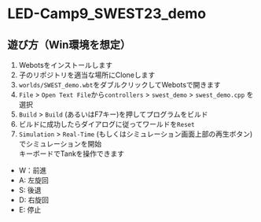# LED-Camp9_SWEST23_demo

## 遊び方（Win環境を想定）
1. Webotsをインストールします
2. 子のリポジトリを適当な場所にCloneします
3. `worlds/SWEST_demo.wbt`をダブルクリックしてWebotsで開きます
4. `File` > `Open Text File`から`controllers` > `swest_demo` > `swest_demo.cpp` を選択
5. `Build` > `Build` (あるいはF7キー)を押してプログラムをビルド
6. ビルドに成功したらダイアログに従ってワールドを`Reset`
7. `Simulation` > `Real-Time` (もしくはシミュレーション画面上部の再生ボタン)でシミュレーションを開始  
キーボードでTankを操作できます
  * W：前進
  * A: 左旋回
  * S: 後退
  * D: 右旋回
  * E: 停止
